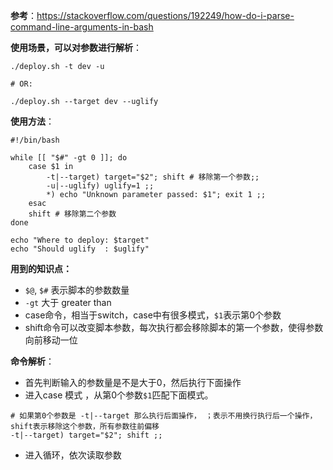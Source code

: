 **参考**：https://stackoverflow.com/questions/192249/how-do-i-parse-command-line-arguments-in-bash

**使用场景，可以对参数进行解析**：

```
./deploy.sh -t dev -u

# OR:

./deploy.sh --target dev --uglify
```

**使用方法**：

```
#!/bin/bash

while [[ "$#" -gt 0 ]]; do
    case $1 in
        -t|--target) target="$2"; shift # 移除第一个参数;;
        -u|--uglify) uglify=1 ;;
        *) echo "Unknown parameter passed: $1"; exit 1 ;;
    esac
    shift # 移除第二个参数
done

echo "Where to deploy: $target"
echo "Should uglify  : $uglify"
```

**用到的知识点：**

- `$@`, `$#`  表示脚本的参数数量
- `-gt` 大于 greater than
- case命令，相当于switch，case中有很多模式，`$1`表示第0个参数
- shift命令可以改变脚本参数，每次执行都会移除脚本的第一个参数，使得参数向前移动一位

**命令解析**：

- 首先判断输入的参数量是不是大于0，然后执行下面操作
- 进入case 模式 ，从第0个参数`$1`匹配下面模式。

```
# 如果第0个参数是 -t|--target 那么执行后面操作， ；表示不用换行执行后一个操作， shift表示移除这个参数，所有参数往前偏移
-t|--target) target="$2"; shift ;;
```

- 进入循环，依次读取参数

